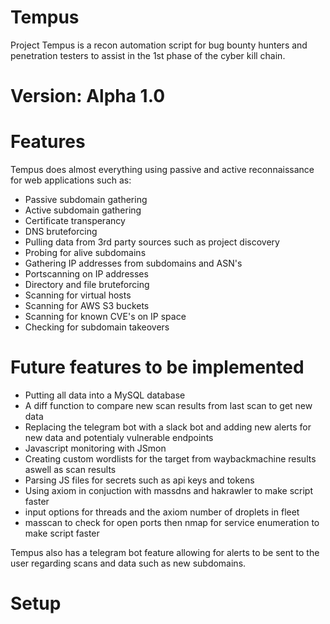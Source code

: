 # Tempus
Project Tempus is a recon automation script for bug bounty hunters and penetration testers to assist in the 1st phase of the cyber kill chain.

# Version: Alpha 1.0

# Features

Tempus does almost everything using passive and active reconnaissance for web applications such as:

* Passive subdomain gathering
* Active subdomain gathering
* Certificate transperancy 
* DNS bruteforcing
* Pulling data from 3rd party sources such as project discovery
* Probing for alive subdomains
* Gathering IP addresses from subdomains and ASN's
* Portscanning on IP addresses
* Directory and file bruteforcing
* Scanning for virtual hosts
* Scanning for AWS S3 buckets
* Scanning for known CVE's on IP space
* Checking for subdomain takeovers

# Future features to be implemented
* Putting all data into a MySQL database
* A diff function to compare new scan results from last scan to get new data
* Replacing the telegram bot with a slack bot and adding new alerts for new data and potentialy vulnerable endpoints
* Javascript monitoring with JSmon
* Creating custom wordlists for the target from waybackmachine results aswell as scan results
* Parsing JS files for secrets such as api keys and tokens
* Using axiom in conjuction with massdns and hakrawler to make script faster
* input options for threads and the axiom number of droplets in fleet
* masscan to check for open ports then nmap for service enumeration to make script faster  

Tempus also has a telegram bot feature allowing for alerts to be sent to the user regarding scans and data such as new subdomains.

# Setup
